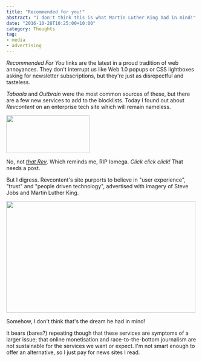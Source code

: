 ```yaml
---
title: "Recommended for you!"
abstract: "I don't think this is what Martin Luther King had in mind!"
date: "2016-10-28T10:25:00+10:00"
category: Thoughts
tag:
- media
- advertising
---
```

*Recommended For You* links are the latest in a proud tradition of web annoyances. They don't interrupt us like Web 1.0 popups or CSS lightboxes asking for newsletter subscriptions, but they're just as disrepectful and tasteless.

*Taboola* and *Outbrain* were the most common sources of these, but there are a few new services to add to the blocklists. Today I found out about *Revcontent* on an enterprise tech site which will remain nameless.

<p><img src="https://rubenerd.com/files/2016/Iomega-Rev-Drive.jpg" alt="" srcset="https://rubenerd.com/files/2016/Iomega-Rev-Drive.jpg 1x, https://rubenerd.com/files/2016/Iomega-Rev-Drive@2x.jpg 2x" style="width:220px; height:100px;" /></p>

No, not *[that Rev]*. Which reminds me, RIP Iomega. *Click click click!* That needs a post.

But I digress. Revcontent's site purports to believe in "user experience", "trust" and "people driven technology", advertised with imagery of Steve Jobs and Martin Luther King.

<p><img src="https://rubenerd.com/files/2016/slide2.jpg" alt="" srcset="https://rubenerd.com/files/2016/slide2.jpg 1x, https://rubenerd.com/files/2016/slide2@2x.jpg 2x" style="width:500px; height:295px" /></p>

Somehow, I don't think that's the dream he had in mind!

It bears (bares?) repeating though that these services are symptoms of a larger issue; that online monetisation and race-to-the-bottom journalism are not sustainable for the services we want or expect. I'm not smart enough to offer an alternative, so I just pay for news sites I read.

[that Rev]: https://en.wikipedia.org/wiki/REV_(disk)

